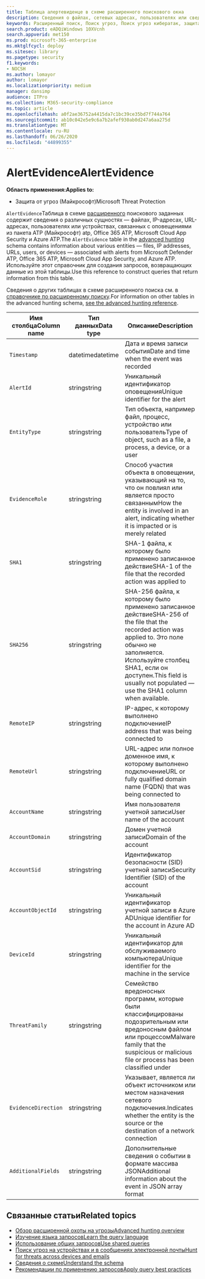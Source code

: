 ```yaml
---
title: Таблица алертевиденце в схеме расширенного поискового окна
description: Сведения о файлах, сетевых адресах, пользователях или сведениях об устройствах, связанных с созданными оповещениями в таблице Алертевиденце расширенной схемы подсистемы Поиск
keywords: Расширенный поиск, Поиск угроз, Поиск угроз кибератак, защита от угроз Майкрософт, Microsoft 365, MTP, m365, поиск, запрос, телеметрии, Справка по схеме, Кусто, таблица, столбец, тип данных, описание, Алертинфо, оповещения, сущности, пользователь, учетная запись
search.product: eADQiWindows 10XVcnh
search.appverid: met150
ms.prod: microsoft-365-enterprise
ms.mktglfcycl: deploy
ms.sitesec: library
ms.pagetype: security
f1.keywords:
- NOCSH
ms.author: lomayor
author: lomayor
ms.localizationpriority: medium
manager: dansimp
audience: ITPro
ms.collection: M365-security-compliance
ms.topic: article
ms.openlocfilehash: a0f2ae36752a4415da7c1bc39ce35bd7f744a764
ms.sourcegitcommit: ab10c042e5e9c6a7b2afef930ab0d247a6aa275d
ms.translationtype: MT
ms.contentlocale: ru-RU
ms.lasthandoff: 06/26/2020
ms.locfileid: "44899355"
---
```

# <a name="alertevidence"></a><span data-ttu-id="990b9-104">AlertEvidence</span><span class="sxs-lookup"><span data-stu-id="990b9-104">AlertEvidence</span></span>

<span data-ttu-id="990b9-105">**Область применения:**</span><span class="sxs-lookup"><span data-stu-id="990b9-105">**Applies to:**</span></span>
- <span data-ttu-id="990b9-106">Защита от угроз (Майкрософт)</span><span class="sxs-lookup"><span data-stu-id="990b9-106">Microsoft Threat Protection</span></span>

<span data-ttu-id="990b9-107">`AlertEvidence`Таблица в схеме [расширенного](advanced-hunting-overview.md) поискового заданных содержит сведения о различных сущностях — файлах, IP-адресах, URL-адресах, пользователях или устройствах, связанных с оповещениями из пакета ATP (Майкрософт) atp, Office 365 ATP, Microsoft Cloud App Security и Azure ATP.</span><span class="sxs-lookup"><span data-stu-id="990b9-107">The `AlertEvidence` table in the [advanced hunting](advanced-hunting-overview.md) schema contains information about various entities — files, IP addresses, URLs, users, or devices — associated with alerts from Microsoft Defender ATP, Office 365 ATP, Microsoft Cloud App Security, and Azure ATP.</span></span> <span data-ttu-id="990b9-108">Используйте этот справочник для создания запросов, возвращающих данные из этой таблицы.</span><span class="sxs-lookup"><span data-stu-id="990b9-108">Use this reference to construct queries that return information from this table.</span></span>

<span data-ttu-id="990b9-109">Сведения о других таблицах в схеме расширенного поиска см. в [справочнике по расширенному поиску](advanced-hunting-schema-tables.md).</span><span class="sxs-lookup"><span data-stu-id="990b9-109">For information on other tables in the advanced hunting schema, [see the advanced hunting reference](advanced-hunting-schema-tables.md).</span></span>

| <span data-ttu-id="990b9-110">Имя столбца</span><span class="sxs-lookup"><span data-stu-id="990b9-110">Column name</span></span> | <span data-ttu-id="990b9-111">Тип данных</span><span class="sxs-lookup"><span data-stu-id="990b9-111">Data type</span></span> | <span data-ttu-id="990b9-112">Описание</span><span class="sxs-lookup"><span data-stu-id="990b9-112">Description</span></span> |
|-------------|-----------|-------------|
| `Timestamp` | <span data-ttu-id="990b9-113">datetime</span><span class="sxs-lookup"><span data-stu-id="990b9-113">datetime</span></span> | <span data-ttu-id="990b9-114">Дата и время записи события</span><span class="sxs-lookup"><span data-stu-id="990b9-114">Date and time when the event was recorded</span></span> |
| `AlertId` | <span data-ttu-id="990b9-115">string</span><span class="sxs-lookup"><span data-stu-id="990b9-115">string</span></span> | <span data-ttu-id="990b9-116">Уникальный идентификатор оповещения</span><span class="sxs-lookup"><span data-stu-id="990b9-116">Unique identifier for the alert</span></span> |
| `EntityType` | <span data-ttu-id="990b9-117">string</span><span class="sxs-lookup"><span data-stu-id="990b9-117">string</span></span> | <span data-ttu-id="990b9-118">Тип объекта, например файл, процесс, устройство или пользователь</span><span class="sxs-lookup"><span data-stu-id="990b9-118">Type of object, such as a file, a process, a device, or a user</span></span> |
| `EvidenceRole` | <span data-ttu-id="990b9-119">string</span><span class="sxs-lookup"><span data-stu-id="990b9-119">string</span></span> | <span data-ttu-id="990b9-120">Способ участия объекта в оповещении, указывающий на то, что он повлиял или является просто связанным</span><span class="sxs-lookup"><span data-stu-id="990b9-120">How the entity is involved in an alert, indicating whether it is impacted or is merely related</span></span> |
| `SHA1` | <span data-ttu-id="990b9-121">string</span><span class="sxs-lookup"><span data-stu-id="990b9-121">string</span></span> | <span data-ttu-id="990b9-122">SHA-1 файла, к которому было применено записанное действие</span><span class="sxs-lookup"><span data-stu-id="990b9-122">SHA-1 of the file that the recorded action was applied to</span></span> |
| `SHA256` | <span data-ttu-id="990b9-123">string</span><span class="sxs-lookup"><span data-stu-id="990b9-123">string</span></span> | <span data-ttu-id="990b9-124">SHA-256 файла, к которому было применено записанное действие</span><span class="sxs-lookup"><span data-stu-id="990b9-124">SHA-256 of the file that the recorded action was applied to.</span></span> <span data-ttu-id="990b9-125">Это поле обычно не заполняется. Используйте столбец SHA1, если он доступен.</span><span class="sxs-lookup"><span data-stu-id="990b9-125">This field is usually not populated — use the SHA1 column when available.</span></span> |
| `RemoteIP` | <span data-ttu-id="990b9-126">string</span><span class="sxs-lookup"><span data-stu-id="990b9-126">string</span></span> | <span data-ttu-id="990b9-127">IP-адрес, к которому выполнено подключение</span><span class="sxs-lookup"><span data-stu-id="990b9-127">IP address that was being connected to</span></span> |
| `RemoteUrl` | <span data-ttu-id="990b9-128">string</span><span class="sxs-lookup"><span data-stu-id="990b9-128">string</span></span> | <span data-ttu-id="990b9-129">URL-адрес или полное доменное имя, к которому выполнено подключение</span><span class="sxs-lookup"><span data-stu-id="990b9-129">URL or fully qualified domain name (FQDN) that was being connected to</span></span> |
| `AccountName` | <span data-ttu-id="990b9-130">string</span><span class="sxs-lookup"><span data-stu-id="990b9-130">string</span></span> | <span data-ttu-id="990b9-131">Имя пользователя учетной записи</span><span class="sxs-lookup"><span data-stu-id="990b9-131">User name of the account</span></span> |
| `AccountDomain` | <span data-ttu-id="990b9-132">string</span><span class="sxs-lookup"><span data-stu-id="990b9-132">string</span></span> | <span data-ttu-id="990b9-133">Домен учетной записи</span><span class="sxs-lookup"><span data-stu-id="990b9-133">Domain of the account</span></span> |
| `AccountSid` | <span data-ttu-id="990b9-134">string</span><span class="sxs-lookup"><span data-stu-id="990b9-134">string</span></span> | <span data-ttu-id="990b9-135">Идентификатор безопасности (SID) учетной записи</span><span class="sxs-lookup"><span data-stu-id="990b9-135">Security Identifier (SID) of the account</span></span> |
| `AccountObjectId` | <span data-ttu-id="990b9-136">string</span><span class="sxs-lookup"><span data-stu-id="990b9-136">string</span></span> | <span data-ttu-id="990b9-137">Уникальный идентификатор учетной записи в Azure AD</span><span class="sxs-lookup"><span data-stu-id="990b9-137">Unique identifier for the account in Azure AD</span></span> |
| `DeviceId` | <span data-ttu-id="990b9-138">string</span><span class="sxs-lookup"><span data-stu-id="990b9-138">string</span></span> | <span data-ttu-id="990b9-139">Уникальный идентификатор для обслуживаемого компьютера</span><span class="sxs-lookup"><span data-stu-id="990b9-139">Unique identifier for the machine in the service</span></span> |
| `ThreatFamily` | <span data-ttu-id="990b9-140">string</span><span class="sxs-lookup"><span data-stu-id="990b9-140">string</span></span> | <span data-ttu-id="990b9-141">Семейство вредоносных программ, которые были классифицированы подозрительным или вредоносным файлом или процессом</span><span class="sxs-lookup"><span data-stu-id="990b9-141">Malware family that the suspicious or malicious file or process has been classified under</span></span> |
| `EvidenceDirection` | <span data-ttu-id="990b9-142">string</span><span class="sxs-lookup"><span data-stu-id="990b9-142">string</span></span> | <span data-ttu-id="990b9-143">Указывает, является ли объект источником или местом назначения сетевого подключения.</span><span class="sxs-lookup"><span data-stu-id="990b9-143">Indicates whether the entity is the source or the destination of a network connection</span></span> |
| `AdditionalFields` | <span data-ttu-id="990b9-144">string</span><span class="sxs-lookup"><span data-stu-id="990b9-144">string</span></span> | <span data-ttu-id="990b9-145">Дополнительные сведения о событии в формате массива JSON</span><span class="sxs-lookup"><span data-stu-id="990b9-145">Additional information about the event in JSON array format</span></span> |

## <a name="related-topics"></a><span data-ttu-id="990b9-146">Связанные статьи</span><span class="sxs-lookup"><span data-stu-id="990b9-146">Related topics</span></span>
- [<span data-ttu-id="990b9-147">Обзор расширенной охоты на угрозы</span><span class="sxs-lookup"><span data-stu-id="990b9-147">Advanced hunting overview</span></span>](advanced-hunting-overview.md)
- [<span data-ttu-id="990b9-148">Изучение языка запросов</span><span class="sxs-lookup"><span data-stu-id="990b9-148">Learn the query language</span></span>](advanced-hunting-query-language.md)
- [<span data-ttu-id="990b9-149">Использование общих запросов</span><span class="sxs-lookup"><span data-stu-id="990b9-149">Use shared queries</span></span>](advanced-hunting-shared-queries.md)
- [<span data-ttu-id="990b9-150">Поиск угроз на устройствах и в сообщениях электронной почты</span><span class="sxs-lookup"><span data-stu-id="990b9-150">Hunt for threats across devices and emails</span></span>](advanced-hunting-query-emails-devices.md)
- [<span data-ttu-id="990b9-151">Сведения о схеме</span><span class="sxs-lookup"><span data-stu-id="990b9-151">Understand the schema</span></span>](advanced-hunting-schema-tables.md)
- [<span data-ttu-id="990b9-152">Рекомендации по применению запросов</span><span class="sxs-lookup"><span data-stu-id="990b9-152">Apply query best practices</span></span>](advanced-hunting-best-practices.md)
